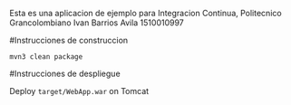 Esta es una aplicacion de ejemplo para Integracion Continua, Politecnico Grancolombiano
Ivan Barrios Avila
1510010997

#Instrucciones de construccion

```
mvn3 clean package
```

#Instrucciones de despliegue

Deploy ```target/WebApp.war``` on Tomcat

